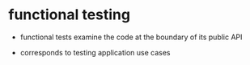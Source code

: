 # functional testing

- functional tests examine the code at the boundary of its public API

- corresponds to testing application use cases
